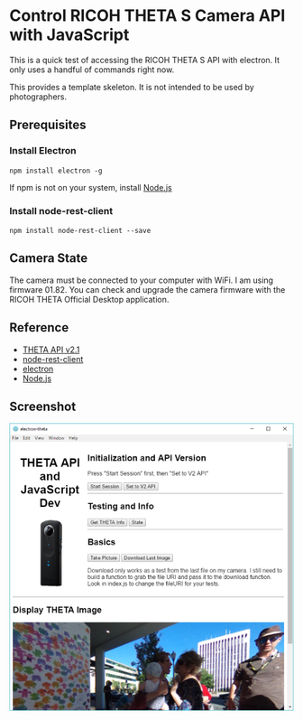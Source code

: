 # Control RICOH THETA S Camera API with JavaScript

This is a quick test of accessing the RICOH THETA S API
with electron. It only uses a handful of commands right now.

This provides a template skeleton. It is not intended
to be used by photographers.

## Prerequisites

### Install Electron

    npm install electron -g

If npm is not on your system, install 
[Node.js](https://nodejs.org/en/)

### Install node-rest-client

    npm install node-rest-client --save

## Camera State
The camera must be connected to your computer with
WiFi. I am using firmware 01.82. You can check and 
upgrade the camera firmware with the RICOH THETA Official Desktop application.

## Reference
* [THETA API v2.1](https://developers.theta360.com/en/docs/v2.1/api_reference/)
* [node-rest-client](https://www.npmjs.com/package/node-rest-client)
* [electron](https://electron.atom.io/)
* [Node.js](https://nodejs.org/en/)

## Screenshot

![](doc/img/screenshot.png)

